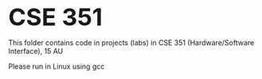 <p>
<strong><font size="10">CSE 351</font></strong>
</p>
<p>
This folder contains code in projects (labs) in CSE 351 (Hardware/Software Interface), 15 AU
</p>
<p>
Please run in Linux using gcc
</p>
